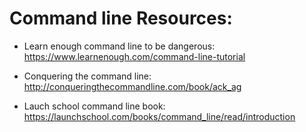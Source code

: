 # Command line Resources:


* Learn enough command line to be dangerous: https://www.learnenough.com/command-line-tutorial

* Conquering the command line: http://conqueringthecommandline.com/book/ack_ag

* Lauch school command line book: https://launchschool.com/books/command_line/read/introduction